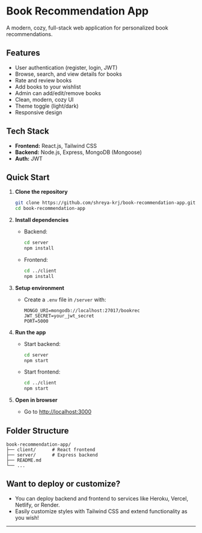 # Book Recommendation App

A modern, cozy, full-stack web application for personalized book recommendations.

## Features

- User authentication (register, login, JWT)
- Browse, search, and view details for books
- Rate and review books
- Add books to your wishlist
- Admin can add/edit/remove books
- Clean, modern, cozy UI
- Theme toggle (light/dark)
- Responsive design

## Tech Stack

- **Frontend:** React.js, Tailwind CSS
- **Backend:** Node.js, Express, MongoDB (Mongoose)
- **Auth:** JWT

## Quick Start

1. **Clone the repository**
    ```bash
    git clone https://github.com/shreya-krj/book-recommendation-app.git
    cd book-recommendation-app
    ```

2. **Install dependencies**
    - Backend:  
      ```bash
      cd server
      npm install
      ```
    - Frontend:  
      ```bash
      cd ../client
      npm install
      ```

3. **Setup environment**
    - Create a `.env` file in `/server` with:
        ```
        MONGO_URI=mongodb://localhost:27017/bookrec
        JWT_SECRET=your_jwt_secret
        PORT=5000
        ```

4. **Run the app**
    - Start backend:  
      ```bash
      cd server
      npm start
      ```
    - Start frontend:  
      ```bash
      cd ../client
      npm start
      ```

5. **Open in browser**
    - Go to [http://localhost:3000](http://localhost:3000)

## Folder Structure

```
book-recommendation-app/
├── client/      # React frontend
├── server/      # Express backend
├── README.md
└── ...
```

## Want to deploy or customize?

- You can deploy backend and frontend to services like Heroku, Vercel, Netlify, or Render.
- Easily customize styles with Tailwind CSS and extend functionality as you wish!

---
